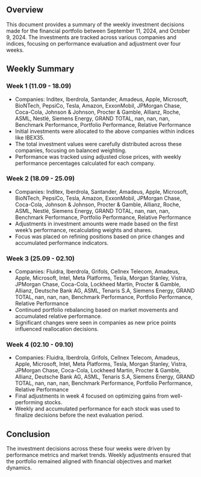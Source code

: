 ## Overview

This document provides a summary of the weekly investment decisions made for the financial portfolio between September 11, 2024, and October 9, 2024. The investments are tracked across various companies and indices, focusing on performance evaluation and adjustment over four weeks.

## Weekly Summary

### Week 1 (11.09 - 18.09)
- Companies:
  Inditex, Iberdrola, Santander, Amadeus, Apple, Microsoft, BioNTech, PepsiCo, Tesla, Amazon, ExxonMobil, JPMorgan Chase, Coca-Cola, Johnson & Johnson, Procter & Gamble, Allianz, Roche, ASML, Nestlé, Siemens Energy, GRAND TOTAL, nan, nan, nan, Benchmark Performance, Portfolio Performance, Relative Performance
- Initial investments were allocated to the above companies within indices like IBEX35.
- The total investment values were carefully distributed across these companies, focusing on balanced weighting.
- Performance was tracked using adjusted close prices, with weekly performance percentages calculated for each company.

### Week 2 (18.09 - 25.09)
- Companies:
  Inditex, Iberdrola, Santander, Amadeus, Apple, Microsoft, BioNTech, PepsiCo, Tesla, Amazon, ExxonMobil, JPMorgan Chase, Coca-Cola, Johnson & Johnson, Procter & Gamble, Allianz, Roche, ASML, Nestlé, Siemens Energy, GRAND TOTAL, nan, nan, nan, Benchmark Performance, Portfolio Performance, Relative Performance
- Adjustments in investment amounts were made based on the first week’s performance, recalculating weights and shares.
- Focus was placed on refining positions based on price changes and accumulated performance indicators.

### Week 3 (25.09 - 02.10)
- Companies:
  Fluidra, Iberdrola, Grifols, Cellnex Telecom, Amadeus, Apple, Microsoft, Intel, Meta Platforms, Tesla, Morgan Stanley, Vistra, JPMorgan Chase, Coca-Cola, Lockheed Martin, Procter & Gamble, Allianz, Deutsche Bank AG, ASML, Tenaris S.A, Siemens Energy, GRAND TOTAL, nan, nan, nan, Benchmark Performance, Portfolio Performance, Relative Performance
- Continued portfolio rebalancing based on market movements and accumulated relative performance.
- Significant changes were seen in companies as new price points influenced reallocation decisions.

### Week 4 (02.10 - 09.10)
- Companies:
  Fluidra, Iberdrola, Grifols, Cellnex Telecom, Amadeus, Apple, Microsoft, Intel, Meta Platforms, Tesla, Morgan Stanley, Vistra, JPMorgan Chase, Coca-Cola, Lockheed Martin, Procter & Gamble, Allianz, Deutsche Bank AG, ASML, Tenaris S.A, Siemens Energy, GRAND TOTAL, nan, nan, nan, Benchmark Performance, Portfolio Performance, Relative Performance
- Final adjustments in week 4 focused on optimizing gains from well-performing stocks.
- Weekly and accumulated performance for each stock was used to finalize decisions before the next evaluation period.

## Conclusion

The investment decisions across these four weeks were driven by performance metrics and market trends. Weekly adjustments ensured that the portfolio remained aligned with financial objectives and market dynamics.
